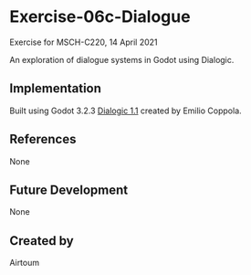# Exercise-06c-Dialogue
Exercise for MSCH-C220, 14 April 2021

An exploration of dialogue systems in Godot using Dialogic.

## Implementation
Built using Godot 3.2.3
[Dialogic 1.1](https://github.com/coppolaemilio/dialogic) created by Emilio Coppola.

## References
None

## Future Development
None

## Created by 
Airtoum

